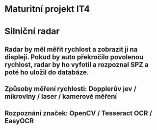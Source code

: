 # Maturitní projekt IT4
##
# Silniční radar
## Radar by měl měřit rychlost a zobrazit ji na displeji. Pokud by auto překročilo povolenou rychlost, radar by ho vyfotil a rozpoznal SPZ a poté ho uložil do databáze.
##
## Způsoby měření rychlosti: Dopplerův jev / mikrovlny / laser / kamerové měření
## Rozpoznání značek: OpenCV / Tesseract OCR / EasyOCR
